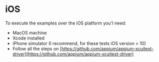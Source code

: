 # iOS



To execute the examples over the iOS platform you'l need:

* MacOS machine 
* Xcode installed
* iPhone simulator \(I recommend, for these tests iOS version &gt; 10\)
* Follow all the steps on [https://github.com/appium/appium-xcuitest-driver](https://github.com/appium/appium-xcuitest-driver)

